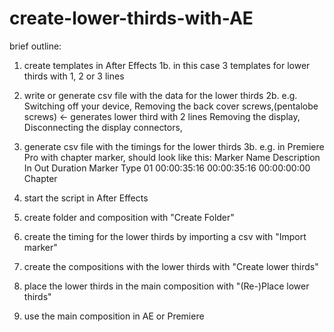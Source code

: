 # create-lower-thirds-with-AE

brief outline:

1. create templates in After Effects 
1b. in this case 3 templates for lower thirds with 1, 2 or 3 lines

2. write or generate csv file with the data for the lower thirds
2b. e.g. 
	Switching off your device,
	Removing the back cover screws,(pentalobe screws) <- generates lower third with 2 lines
	Removing the display,
Disconnecting the display connectors,
3. generate csv file with the timings for the lower thirds
3b. e.g. in Premiere Pro with chapter marker, should look like this:
	Marker Name	Description	In	Out	Duration	Marker Type	
	01		00:00:35:16	00:00:35:16	00:00:00:00	Chapter
4. start the script in After Effects
5. create folder and composition with "Create Folder"
6. create the timing for the lower thirds by importing a csv with "Import marker"
7. create the compositions with the lower thirds with "Create lower thirds"
8. place the lower thirds in the main composition with "(Re-)Place lower thirds"
9. use the main composition in AE or Premiere 